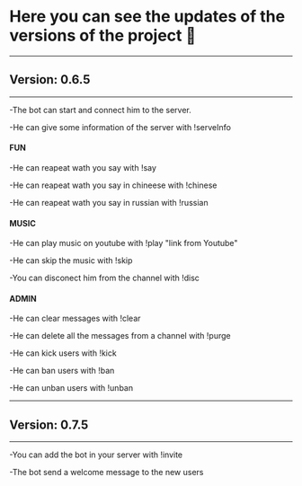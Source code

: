 # Here you can see the updates of the versions of the project 🙂
---
## Version: 0.6.5
---
-The bot can start and connect him to the server. 

-He can give some information of the server with !serveInfo

#### FUN

-He can reapeat wath you say with !say 

-He can reapeat wath you say in chineese with  !chinese

-He can reapeat wath you say in russian with  !russian

#### MUSIC

-He can play music on youtube  with !play "link from Youtube"

-He can skip the music with !skip

-You can disconect him from the channel with !disc

#### ADMIN

-He can clear messages with !clear

-He can delete all the messages from a channel with !purge

-He can kick users with !kick

-He can ban users with !ban

-He can unban users with !unban

---
## Version: 0.7.5
---
-You can add the bot in your server with !invite

-The bot send a welcome message to the new users
